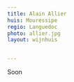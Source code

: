 ```yaml
---
title: Alain Allier
huis: Mouressipe
regio: Languedoc
photo: allier.jpg
layout: wijnhuis


---
```

Soon



